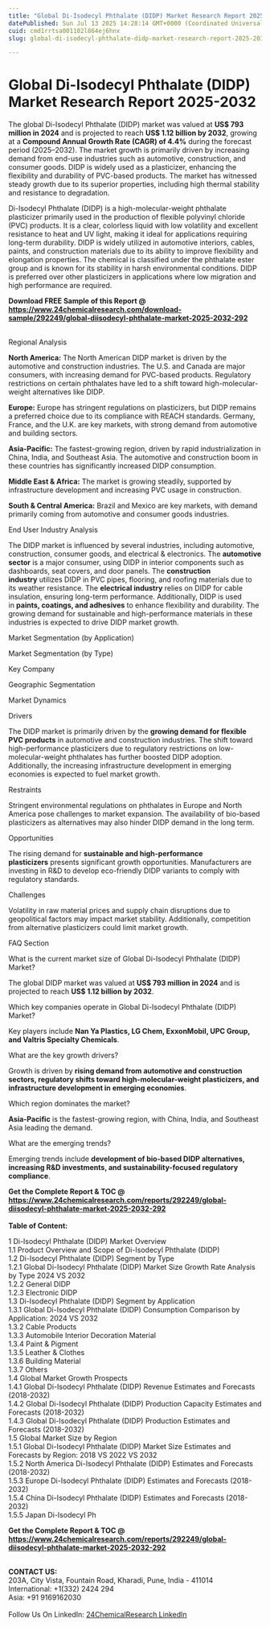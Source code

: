 ```yaml
---
title: "Global Di-Isodecyl Phthalate (DIDP) Market Research Report 2025-2032"
datePublished: Sun Jul 13 2025 14:28:14 GMT+0000 (Coordinated Universal Time)
cuid: cmd1rrtsa001102l864ej6hnx
slug: global-di-isodecyl-phthalate-didp-market-research-report-2025-2032

---
```


# Global Di-Isodecyl Phthalate (DIDP) Market Research Report 2025-2032

<p>The global Di-Isodecyl Phthalate (DIDP) market was valued at <strong>US$ 793 million in 2024</strong> and is projected to reach <strong>US$ 1.12 billion by 2032</strong>, growing at a <strong>Compound Annual Growth Rate (CAGR) of 4.4%</strong> during the forecast period (2025–2032). The market growth is primarily driven by increasing demand from end-use industries such as automotive, construction, and consumer goods. DIDP is widely used as a plasticizer, enhancing the flexibility and durability of PVC-based products. The market has witnessed steady growth due to its superior properties, including high thermal stability and resistance to degradation.</p><p>
</p><p>Di-Isodecyl Phthalate (DIDP) is a high-molecular-weight phthalate plasticizer primarily used in the production of flexible polyvinyl chloride (PVC) products. It is a clear, colorless liquid with low volatility and excellent resistance to heat and UV light, making it ideal for applications requiring long-term durability. DIDP is widely utilized in automotive interiors, cables, paints, and construction materials due to its ability to improve flexibility and elongation properties. The chemical is classified under the phthalate ester group and is known for its stability in harsh environmental conditions. DIDP is preferred over other plasticizers in applications where low migration and high performance are required.</p><div><b>Download FREE Sample of this Report @ 
            <a href="https://www.24chemicalresearch.com/download-sample/292249/global-diisodecyl-phthalate-market-2025-2032-292">
            https://www.24chemicalresearch.com/download-sample/292249/global-diisodecyl-phthalate-market-2025-2032-292</a></b></div><br><p>
Regional Analysis</p><p>
</p><p><strong>North America:</strong> The North American DIDP market is driven by the automotive and construction industries. The U.S. and Canada are major consumers, with increasing demand for PVC-based products. Regulatory restrictions on certain phthalates have led to a shift toward high-molecular-weight alternatives like DIDP.</p><p>
</p><p><strong>Europe:</strong> Europe has stringent regulations on plasticizers, but DIDP remains a preferred choice due to its compliance with REACH standards. Germany, France, and the U.K. are key markets, with strong demand from automotive and building sectors.</p><p>
</p><p><strong>Asia-Pacific:</strong> The fastest-growing region, driven by rapid industrialization in China, India, and Southeast Asia. The automotive and construction boom in these countries has significantly increased DIDP consumption.</p><p>
</p><p><strong>Middle East &amp; Africa:</strong> The market is growing steadily, supported by infrastructure development and increasing PVC usage in construction.</p><p>
</p><p><strong>South &amp; Central America:</strong> Brazil and Mexico are key markets, with demand primarily coming from automotive and consumer goods industries.</p><p>
End User Industry Analysis</p><p>
</p><p>The DIDP market is influenced by several industries, including automotive, construction, consumer goods, and electrical &amp; electronics. The <strong>automotive sector</strong> is a major consumer, using DIDP in interior components such as dashboards, seat covers, and door panels. The <strong>construction industry</strong> utilizes DIDP in PVC pipes, flooring, and roofing materials due to its weather resistance. The <strong>electrical industry</strong> relies on DIDP for cable insulation, ensuring long-term performance. Additionally, DIDP is used in <strong>paints, coatings, and adhesives</strong> to enhance flexibility and durability. The growing demand for sustainable and high-performance materials in these industries is expected to drive DIDP market growth.</p><p>
Market Segmentation (by Application)</p><p>
</p><p>
Market Segmentation (by Type)</p><p>
</p><p>
Key Company</p><p>
</p><p>
Geographic Segmentation</p><p>
</p><p>
Market Dynamics</p><p>
Drivers</p><p>
</p><p>The DIDP market is primarily driven by the <strong>growing demand for flexible PVC products</strong> in automotive and construction industries. The shift toward high-performance plasticizers due to regulatory restrictions on low-molecular-weight phthalates has further boosted DIDP adoption. Additionally, the increasing infrastructure development in emerging economies is expected to fuel market growth.</p><p>
Restraints</p><p>
</p><p>Stringent environmental regulations on phthalates in Europe and North America pose challenges to market expansion. The availability of bio-based plasticizers as alternatives may also hinder DIDP demand in the long term.</p><p>
Opportunities</p><p>
</p><p>The rising demand for <strong>sustainable and high-performance plasticizers</strong> presents significant growth opportunities. Manufacturers are investing in R&amp;D to develop eco-friendly DIDP variants to comply with regulatory standards.</p><p>
Challenges</p><p>
</p><p>Volatility in raw material prices and supply chain disruptions due to geopolitical factors may impact market stability. Additionally, competition from alternative plasticizers could limit market growth.</p><p>
FAQ Section</p><p>
What is the current market size of Global Di-Isodecyl Phthalate (DIDP) Market?</p><p>
</p><p>The global DIDP market was valued at <strong>US$ 793 million in 2024</strong> and is projected to reach <strong>US$ 1.12 billion by 2032</strong>.</p><p>
Which key companies operate in Global Di-Isodecyl Phthalate (DIDP) Market?</p><p>
</p><p>Key players include <strong>Nan Ya Plastics, LG Chem, ExxonMobil, UPC Group, and Valtris Specialty Chemicals</strong>.</p><p>
What are the key growth drivers?</p><p>
</p><p>Growth is driven by <strong>rising demand from automotive and construction sectors, regulatory shifts toward high-molecular-weight plasticizers, and infrastructure development in emerging economies</strong>.</p><p>
Which region dominates the market?</p><p>
</p><p><strong>Asia-Pacific</strong> is the fastest-growing region, with China, India, and Southeast Asia leading the demand.</p><p>
What are the emerging trends?</p><p>
</p><p>Emerging trends include <strong>development of bio-based DIDP alternatives, increasing R&amp;D investments, and sustainability-focused regulatory compliance</strong>.</p>

<div><b>Get the Complete Report & TOC @ 
            <a href="https://www.24chemicalresearch.com/reports/292249/global-diisodecyl-phthalate-market-2025-2032-292">
            https://www.24chemicalresearch.com/reports/292249/global-diisodecyl-phthalate-market-2025-2032-292</a></b></div><br>
            <b>Table of Content:</b><p>1 Di-Isodecyl Phthalate (DIDP) Market Overview<br />
    1.1 Product Overview and Scope of Di-Isodecyl Phthalate (DIDP)<br />
    1.2 Di-Isodecyl Phthalate (DIDP) Segment by Type<br />
        1.2.1 Global Di-Isodecyl Phthalate (DIDP) Market Size Growth Rate Analysis by Type 2024 VS 2032<br />
        1.2.2 General DIDP<br />
        1.2.3 Electronic DIDP<br />
    1.3 Di-Isodecyl Phthalate (DIDP) Segment by Application<br />
        1.3.1 Global Di-Isodecyl Phthalate (DIDP) Consumption Comparison by Application: 2024 VS 2032<br />
        1.3.2 Cable Products<br />
        1.3.3 Automobile Interior Decoration Material<br />
        1.3.4 Paint & Pigment<br />
        1.3.5 Leather & Clothes<br />
        1.3.6 Building Material<br />
        1.3.7 Others<br />
    1.4 Global Market Growth Prospects<br />
        1.4.1 Global Di-Isodecyl Phthalate (DIDP) Revenue Estimates and Forecasts (2018-2032)<br />
        1.4.2 Global Di-Isodecyl Phthalate (DIDP) Production Capacity Estimates and Forecasts (2018-2032)<br />
        1.4.3 Global Di-Isodecyl Phthalate (DIDP) Production Estimates and Forecasts (2018-2032)<br />
    1.5 Global Market Size by Region<br />
        1.5.1 Global Di-Isodecyl Phthalate (DIDP) Market Size Estimates and Forecasts by Region: 2018 VS 2022 VS 2032<br />
        1.5.2 North America Di-Isodecyl Phthalate (DIDP) Estimates and Forecasts (2018-2032)<br />
        1.5.3 Europe Di-Isodecyl Phthalate (DIDP) Estimates and Forecasts (2018-2032)<br />
        1.5.4 China Di-Isodecyl Phthalate (DIDP) Estimates and Forecasts (2018-2032)<br />
        1.5.5 Japan Di-Isodecyl Ph</p>

<div><b>Get the Complete Report & TOC @ 
            <a href="https://www.24chemicalresearch.com/reports/292249/global-diisodecyl-phthalate-market-2025-2032-292">
            https://www.24chemicalresearch.com/reports/292249/global-diisodecyl-phthalate-market-2025-2032-292</a></b></div><br>

<b>CONTACT US:</b><br>
            203A, City Vista, Fountain Road, Kharadi, Pune, India - 411014<br>
            International: +1(332) 2424 294<br>
            Asia: +91 9169162030 <br><br>
            Follow Us On LinkedIn: <a href="https://www.linkedin.com/company/24chemicalresearch/">24ChemicalResearch LinkedIn</a>